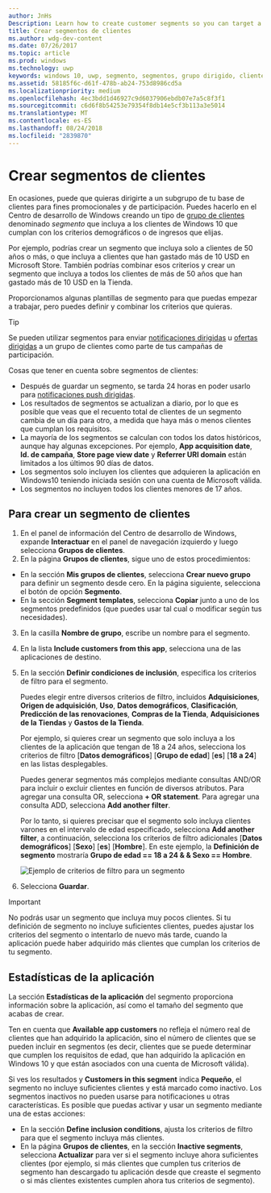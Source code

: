 ```yaml
---
author: JnHs
Description: Learn how to create customer segments so you can target a subset of your customer base for promotional or engagement purposes.
title: Crear segmentos de clientes
ms.author: wdg-dev-content
ms.date: 07/26/2017
ms.topic: article
ms.prod: windows
ms.technology: uwp
keywords: windows 10, uwp, segmento, segmentos, grupo dirigido, clientes
ms.assetid: 58185f6c-d61f-478b-ab24-753d8986cd5a
ms.localizationpriority: medium
ms.openlocfilehash: 4ec3bdd1d46927c9d6037906ebdb07e7a5c8f3f1
ms.sourcegitcommit: c6d6f8b54253e79354f8db14e5cf3b113a3e5014
ms.translationtype: MT
ms.contentlocale: es-ES
ms.lasthandoff: 08/24/2018
ms.locfileid: "2839870"
---
```

# <a name="create-customer-segments"></a>Crear segmentos de clientes

En ocasiones, puede que quieras dirigirte a un subgrupo de tu base de clientes para fines promocionales y de participación. Puedes hacerlo en el Centro de desarrollo de Windows creando un tipo de [grupo de clientes](create-customer-groups.md) denominado *segmento* que incluya a los clientes de Windows 10 que cumplan con los criterios demográficos o de ingresos que elijas.

Por ejemplo, podrías crear un segmento que incluya solo a clientes de 50 años o más, o que incluya a clientes que han gastado más de 10 USD en Microsoft Store. También podrías combinar esos criterios y crear un segmento que incluya a todos los clientes de más de 50 años que han gastado más de 10 USD en la Tienda. 

Proporcionamos algunas plantillas de segmento para que puedas empezar a trabajar, pero puedes definir y combinar los criterios que quieras.

> [!TIP]
> Se pueden utilizar segmentos para enviar [notificaciones dirigidas](send-push-notifications-to-your-apps-customers.md) u [ofertas dirigidas](use-targeted-offers-to-maximize-engagement-and-conversions.md) a un grupo de clientes como parte de tus campañas de participación.

Cosas que tener en cuenta sobre segmentos de clientes:
- Después de guardar un segmento, se tarda 24 horas en poder usarlo para [notificaciones push dirigidas](send-push-notifications-to-your-apps-customers.md).
- Los resultados de segmentos se actualizan a diario, por lo que es posible que veas que el recuento total de clientes de un segmento cambia de un día para otro, a medida que haya más o menos clientes que cumplan los requisitos.
- La mayoría de los segmentos se calculan con todos los datos históricos, aunque hay algunas excepciones. Por ejemplo, **App acquisition date**, **Id. de campaña**, **Store page view date** y **Referrer URI domain** están limitados a los últimos 90 días de datos.
- Los segmentos solo incluyen los clientes que adquieren la aplicación en Windows10 teniendo iniciada sesión con una cuenta de Microsoft válida. 
- Los segmentos no incluyen todos los clientes menores de 17 años.

## <a name="to-create-a-customer-segment"></a>Para crear un segmento de clientes

1.  En el panel de información del Centro de desarrollo de Windows, expande **Interactuar** en el panel de navegación izquierdo y luego selecciona **Grupos de clientes**.
2.  En la página **Grupos de clientes**, sigue uno de estos procedimientos:
 - En la sección **Mis grupos de clientes**, selecciona **Crear nuevo grupo** para definir un segmento desde cero. En la página siguiente, selecciona el botón de opción **Segmento**.
 - En la sección **Segment templates**, selecciona **Copiar** junto a uno de los segmentos predefinidos (que puedes usar tal cual o modificar según tus necesidades).
3.  En la casilla **Nombre de grupo**, escribe un nombre para el segmento.
4.  En la lista **Include customers from this app**, selecciona una de las aplicaciones de destino.
5.  En la sección **Definir condiciones de inclusión**, especifica los criterios de filtro para el segmento.

    Puedes elegir entre diversos criterios de filtro, incluidos **Adquisiciones**, **Origen de adquisición**, **Uso**, **Datos demográficos**, **Clasificación**, **Predicción de las renovaciones**, **Compras de la Tienda**, **Adquisiciones de la Tiendas** y **Gastos de la Tienda**.

    Por ejemplo, si quieres crear un segmento que solo incluya a los clientes de la aplicación que tengan de 18 a 24 años, selecciona los criterios de filtro [**Datos demográficos**] [**Grupo de edad**] [**es**] [**18 a 24**] en las listas desplegables.

    Puedes generar segmentos más complejos mediante consultas AND/OR para incluir o excluir clientes en función de diversos atributos. Para agregar una consulta OR, selecciona **+ OR statement**. Para agregar una consulta ADD, selecciona **Add another filter**.

    Por lo tanto, si quieres precisar que el segmento solo incluya clientes varones en el intervalo de edad especificado, selecciona **Add another filter**, a continuación, selecciona los criterios de filtro adicionales [**Datos demográficos**] [**Sexo**] [**es**] [**Hombre**]. En este ejemplo, la **Definición de segmento** mostraría **Grupo de edad == 18 a 24 & & Sexo == Hombre**.

    ![Ejemplo de criterios de filtro para un segmento](images/create-segment-inclusions.png)
6. Selecciona **Guardar**.

> [!IMPORTANT]
> No podrás usar un segmento que incluya muy pocos clientes. Si tu definición de segmento no incluye suficientes clientes, puedes ajustar los criterios del segmento o intentarlo de nuevo más tarde, cuando la aplicación puede haber adquirido más clientes que cumplan los criterios de tu segmento.


## <a name="app-statistics"></a>Estadísticas de la aplicación

La sección **Estadísticas de la aplicación** del segmento proporciona información sobre la aplicación, así como el tamaño del segmento que acabas de crear.

Ten en cuenta que **Available app customers** no refleja el número real de clientes que han adquirido la aplicación, sino el número de clientes que se pueden incluir en segmentos (es decir, clientes que se puede determinar que cumplen los requisitos de edad, que han adquirido la aplicación en Windows 10 y que están asociados con una cuenta de Microsoft válida).

Si ves los resultados y **Customers in this segment** indica **Pequeño**, el segmento no incluye suficientes clientes y está marcado como inactivo. Los segmentos inactivos no pueden usarse para notificaciones u otras características. Es posible que puedas activar y usar un segmento mediante una de estas acciones:

- En la sección **Define inclusion conditions**, ajusta los criterios de filtro para que el segmento incluya más clientes.
- En la página **Grupos de clientes**, en la sección **Inactive segments**, selecciona **Actualizar** para ver si el segmento incluye ahora suficientes clientes (por ejemplo, si más clientes que cumplen tus criterios de segmento han descargado tu aplicación desde que creaste el segmento o si más clientes existentes cumplen ahora tus criterios de segmento).
